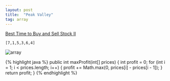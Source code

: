 ```yaml
---
layout: post
title:  "Peak Valley"
tag: array
---
```

[Best Time to Buy and Sell Stock II][best-time-to-buy-and-sell-stock-ii]

```
[7,1,5,3,6,4]
```

![array](best_time_to_buy_and_sell_stock_2.png)

{% highlight java %}
public int maxProfit(int[] prices) {
    int profit = 0;
    for (int i = 1; i < prices.length; i++) {
        profit += Math.max(0, prices[i] - prices[i - 1]);
    }
    return profit;
}
{% endhighlight %}

[best-time-to-buy-and-sell-stock-ii]: https://leetcode.com/problems/best-time-to-buy-and-sell-stock-ii/
